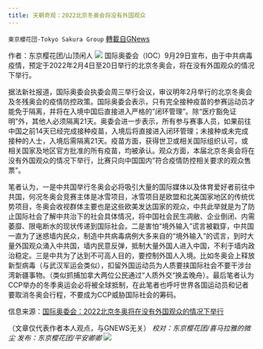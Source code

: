 ```yaml
---
title: 天朝奇观：2022北京冬奥会将没有外国观众
---
```

`東京櫻花団-Tokyo Sakura Group` [轉載自GNews](https://gnews.org/zh-hans/1564885/)

作者：东京樱花团/山顶闲人
![](https://assets.gnews.org/wp-content/uploads/2021/09/093020.png)
国际奥委会（IOC）9月29日宣布，由于中共病毒疫情，预定于2022年2月4日至20日举行的北京冬奥会，将在没有外国观众的情况下举行。

据法新社报道，国际奥委会执委会周三举行会议，审议明年2月举行的北京冬奥会及冬残奥会的疫情防控政策。国际奥委会表示，只有完全接种疫苗的参赛运动员才能免于隔离，并将在入境中国后直接进入严格的”闭环管理”。除“医疗豁免证明”外，其他人必须隔离21天。奥委会进一步表示，所有参与赛事人员，如果前往中国之前14天已经完成接种疫苗，入境后将直接进入闭环管理；未接种或未完成接种的人士，入境后需隔离21天。疫苗方面，获得世卫或相关国际组织认可，或相关国家及地区官方批准的所有疫苗，均被承认。观众方面，本届北京冬奥会将在没有外国观众的情况下举行，比赛只向中国国内”符合疫情防控相关要求的观众售票”。

笔者认为，一是中共国举行冬奥会必将吸引大量的国际媒体以及体育爱好者前往中共国，何况冬奥会竞赛主体是冰雪项目，冰雪项目是欧盟和北美国家地区的传统优势项目，冬奥会收视群体主要也是这些欧美发达国家的观众，中共此举就是为了防止国际社会了解中共治下的社会具体情况，将中国社会民生凋敝、企业倒闭、内需萎靡、限电断水的现状传递到国际社会。二是害怕“境外输入”谎言被戳穿，中共国一直为了迷惑墙内民众，制造中共病毒病例大多来自的“境外输入”的谎言，到时大量外国观众涌入中共国，墙内民意反弹，抵制大量外国人进入中国，不利于墙内政治稳定。三是中共为了达到不可高人目的，要控制外国人入境。比如冬奥会上释放新型病毒（与武汉军运会类似），扣留外国运动员为人质要挟国际社会不要干涉台湾新疆事物。（类似抓捕加拿大两位公民通过“人质外交“换孟晚舟）。最后笔者认为CCP举办的冬季奥运会必将被全球抵制，在此笔者也呼吁世界各国运动员和记者要取消冬奥会行程，不要成为CCP威胁国际社会的筹码。

信息来源：[国际奥委会：2022北京冬奥将在没有外国观众的情况下举行](https://www.rfi.fr/cn/%E4%B8%AD%E5%9B%BD/20210929-%E5%9B%BD%E9%99%85%E5%A5%A5%E5%A7%94%E4%BC%9A-2022%E5%8C%97%E4%BA%AC%E5%86%AC%E5%A5%A5%E5%B0%86%E5%9C%A8%E6%B2%A1%E6%9C%89%E5%A4%96%E5%9B%BD%E8%A7%82%E4%BC%97%E7%9A%84%E6%83%85%E5%86%B5%E4%B8%8B%E4%B8%BE%E8%A1%8C)

（文章仅代表作者本人观点，与GNEWS无关）
*校对：东京樱花团/喜马拉雅的微尘
发布：东京樱花团/平安卿卿*
![](https://assets.gnews.org/wp-content/uploads/2021/08/image0-1-36.jpg)
